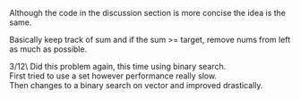 Although the code in the discussion section is more concise the idea is the same.

Basically keep track of sum and if the sum >= target, remove nums from left as much as possible.

3/12\ 
Did this problem again, this time using binary search.\
First tried to use a set however performance really slow.\
Then changes to a binary search on vector and improved drastically.

